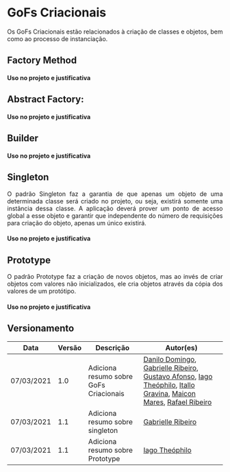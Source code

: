 # GoFs Criacionais

<p align="justify">Os GoFs Criacionais estão relacionados à criação de classes e objetos, bem como ao processo de instanciação.</p>

## Factory Method

#### Uso no projeto e justificativa

## Abstract Factory:

#### Uso no projeto e justificativa

## Builder 

#### Uso no projeto e justificativa

## Singleton

<p align="justify">O padrão Singleton faz a garantia de que apenas um objeto de uma determinada classe será criado no projeto, ou seja, existirá somente uma instância dessa classe. A aplicação deverá prover um ponto de acesso global a esse objeto e garantir que independente do número de requisições para criação do objeto, apenas um único existirá.</p>

#### Uso no projeto e justificativa

## Prototype
<p align="justify">O padrão Prototype faz a criação de novos objetos, mas ao invés de criar objetos com valores não inicializados, ele cria objetos através da cópia dos valores de um protótipo.</p>

#### Uso no projeto e justificativa

## Versionamento

| Data | Versão | Descrição | Autor(es) |
|------|------|------|------|
|07/03/2021|1.0|Adiciona resumo sobre GoFs Criacionais|[Danilo Domingo](https://github.com/danilow200), [Gabrielle Ribeiro](https://github.com/Gabrielle-Ribeiro), [Gustavo Afonso](https://github.com/GustavoAPS), [Iago Theóphilo](https://github.com/IagoTheophilo), [Itallo Gravina](https://github.com/itallogravina), [Maicon Mares](https://github.com/MaiconMares), [Rafael Ribeiro](https://github.com/rafaelflarrn)|
|07/03/2021|1.1|Adiciona resumo sobre singleton|[Gabrielle Ribeiro](https://github.com/Gabrielle-Ribeiro)|
|07/03/2021|1.1|Adiciona resumo sobre Prototype|[Iago Theóphilo](https://github.com/iagotheophilo)|